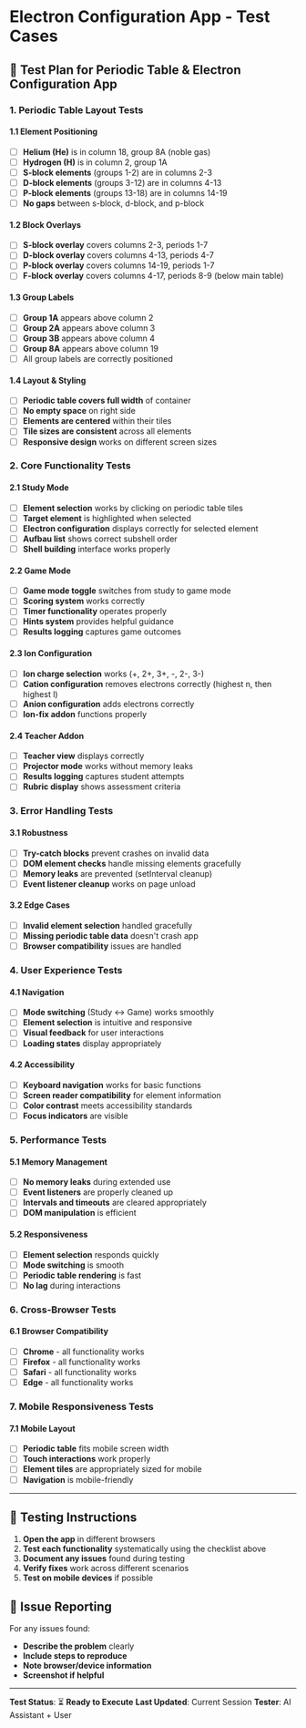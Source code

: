 # Electron Configuration App - Test Cases

## 🧪 **Test Plan for Periodic Table & Electron Configuration App**

### **1. Periodic Table Layout Tests**

#### **1.1 Element Positioning**
- [ ] **Helium (He)** is in column 18, group 8A (noble gas)
- [ ] **Hydrogen (H)** is in column 2, group 1A
- [ ] **S-block elements** (groups 1-2) are in columns 2-3
- [ ] **D-block elements** (groups 3-12) are in columns 4-13
- [ ] **P-block elements** (groups 13-18) are in columns 14-19
- [ ] **No gaps** between s-block, d-block, and p-block

#### **1.2 Block Overlays**
- [ ] **S-block overlay** covers columns 2-3, periods 1-7
- [ ] **D-block overlay** covers columns 4-13, periods 4-7
- [ ] **P-block overlay** covers columns 14-19, periods 1-7
- [ ] **F-block overlay** covers columns 4-17, periods 8-9 (below main table)

#### **1.3 Group Labels**
- [ ] **Group 1A** appears above column 2
- [ ] **Group 2A** appears above column 3
- [ ] **Group 3B** appears above column 4
- [ ] **Group 8A** appears above column 19
- [ ] All group labels are correctly positioned

#### **1.4 Layout & Styling**
- [ ] **Periodic table covers full width** of container
- [ ] **No empty space** on right side
- [ ] **Elements are centered** within their tiles
- [ ] **Tile sizes are consistent** across all elements
- [ ] **Responsive design** works on different screen sizes

### **2. Core Functionality Tests**

#### **2.1 Study Mode**
- [ ] **Element selection** works by clicking on periodic table tiles
- [ ] **Target element** is highlighted when selected
- [ ] **Electron configuration** displays correctly for selected element
- [ ] **Aufbau list** shows correct subshell order
- [ ] **Shell building** interface works properly

#### **2.2 Game Mode**
- [ ] **Game mode toggle** switches from study to game mode
- [ ] **Scoring system** works correctly
- [ ] **Timer functionality** operates properly
- [ ] **Hints system** provides helpful guidance
- [ ] **Results logging** captures game outcomes

#### **2.3 Ion Configuration**
- [ ] **Ion charge selection** works (+, 2+, 3+, -, 2-, 3-)
- [ ] **Cation configuration** removes electrons correctly (highest n, then highest l)
- [ ] **Anion configuration** adds electrons correctly
- [ ] **Ion-fix addon** functions properly

#### **2.4 Teacher Addon**
- [ ] **Teacher view** displays correctly
- [ ] **Projector mode** works without memory leaks
- [ ] **Results logging** captures student attempts
- [ ] **Rubric display** shows assessment criteria

### **3. Error Handling Tests**

#### **3.1 Robustness**
- [ ] **Try-catch blocks** prevent crashes on invalid data
- [ ] **DOM element checks** handle missing elements gracefully
- [ ] **Memory leaks** are prevented (setInterval cleanup)
- [ ] **Event listener cleanup** works on page unload

#### **3.2 Edge Cases**
- [ ] **Invalid element selection** handled gracefully
- [ ] **Missing periodic table data** doesn't crash app
- [ ] **Browser compatibility** issues are handled

### **4. User Experience Tests**

#### **4.1 Navigation**
- [ ] **Mode switching** (Study ↔ Game) works smoothly
- [ ] **Element selection** is intuitive and responsive
- [ ] **Visual feedback** for user interactions
- [ ] **Loading states** display appropriately

#### **4.2 Accessibility**
- [ ] **Keyboard navigation** works for basic functions
- [ ] **Screen reader compatibility** for element information
- [ ] **Color contrast** meets accessibility standards
- [ ] **Focus indicators** are visible

### **5. Performance Tests**

#### **5.1 Memory Management**
- [ ] **No memory leaks** during extended use
- [ ] **Event listeners** are properly cleaned up
- [ ] **Intervals and timeouts** are cleared appropriately
- [ ] **DOM manipulation** is efficient

#### **5.2 Responsiveness**
- [ ] **Element selection** responds quickly
- [ ] **Mode switching** is smooth
- [ ] **Periodic table rendering** is fast
- [ ] **No lag** during interactions

### **6. Cross-Browser Tests**

#### **6.1 Browser Compatibility**
- [ ] **Chrome** - all functionality works
- [ ] **Firefox** - all functionality works
- [ ] **Safari** - all functionality works
- [ ] **Edge** - all functionality works

### **7. Mobile Responsiveness Tests**

#### **7.1 Mobile Layout**
- [ ] **Periodic table** fits mobile screen width
- [ ] **Touch interactions** work properly
- [ ] **Element tiles** are appropriately sized for mobile
- [ ] **Navigation** is mobile-friendly

---

## 🚀 **Testing Instructions**

1. **Open the app** in different browsers
2. **Test each functionality** systematically using the checklist above
3. **Document any issues** found during testing
4. **Verify fixes** work across different scenarios
5. **Test on mobile devices** if possible

## 📝 **Issue Reporting**

For any issues found:
- **Describe the problem** clearly
- **Include steps to reproduce**
- **Note browser/device information**
- **Screenshot if helpful**

---

**Test Status**: ⏳ **Ready to Execute**
**Last Updated**: Current Session
**Tester**: AI Assistant + User

